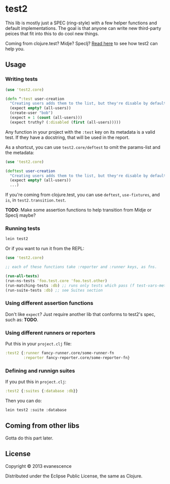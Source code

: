 # test2

This lib is mostly just a SPEC (ring-style) with a few helper functions and default implementations. The goal is that anyone can write new third-party peices that fit into this to do cool new things.

Coming from clojure.test? Midje? Speclj? [Read here](#coming-from-other-libs) to see how test2 can help you.

## Usage

### Writing tests

```clojure
(use 'test2.core)

(defn ^:test user-creation
  "Creating users adds them to the list, but they're disable by default." []
  (expect empty? (all-users))
  (create-user "bob")
  (expect = 1 (count (all-users)))
  (expect truthy? (:disabled (first (all-users)))))
```

Any function in your project with the `:test` key on its metadata is a valid test. If they have a docstring, that will be used in the report.

As a shortcut, you can use `test2.core/deftest` to omit the params-list and the metadata:

```clojure
(use 'test2.core)

(deftest user-creation
  "Creating users adds them to the list, but they're disable by default."
  (expect empty? (all-users))
  ...)
```

If you're coming from clojure.test, you can use `deftest`, `use-fixtures`, and `is`, in `test2.transition.test`.

**TODO**: Make some assertion functions to help transition from Midje or Speclj maybe?

### Running tests

```bash
lein test2
```

Or if you want to run it from the REPL:

```clojure
(use 'test2.core)

;; each of these functions take :reporter and :runner keys, as fns.

(run-all-tests)
(run-ns-tests 'foo.test.core 'foo.test.other)
(run-matching-tests :db) ;; runs only tests which pass (f test-vars-metadata)
(run-suite-tests :db) ;; see Suites section
```

### Using different assertion functions

Don't like `expect`? Just require another lib that conforms to test2's spec, such as: **TODO**.


### Using different runners or reporters

Put this in your `project.clj` file:

```clojure
:test2 {:runner fancy-runner.core/some-runner-fn
        :reporter fancy-reporter.core/some-reporter-fn}
```

### Defining and runnign suites

If you put this in `project.clj`:

```clojure
:test2 {:suites {:database :db}}
```

Then you can do:

```bash
lein test2 :suite :database
```

<!-- Each suite's val is a fn. For each test function, its var is passed, and if its run, then its run. -->

## Coming from other libs

Gotta do this part later.

## License

Copyright © 2013 evanescence

Distributed under the Eclipse Public License, the same as Clojure.
